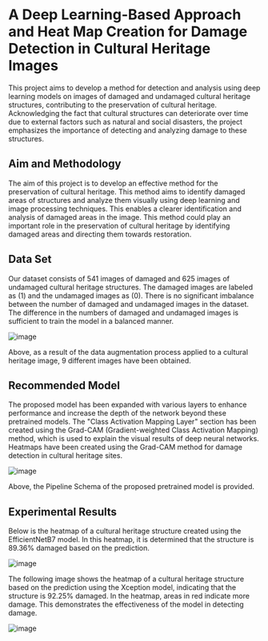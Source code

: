 # A Deep Learning-Based Approach and Heat Map Creation for Damage Detection in Cultural Heritage Images

This project aims to develop a method for detection and analysis using deep learning models on images of damaged and undamaged cultural heritage structures, contributing to the preservation of cultural heritage. Acknowledging the fact that cultural structures can deteriorate over time due to external factors such as natural and social disasters, the project emphasizes the importance of detecting and analyzing damage to these structures.

## Aim and Methodology
The aim of this project is to develop an effective method for the preservation of cultural heritage. This method aims to identify damaged areas of structures and analyze them visually using deep learning and image processing techniques. This enables a clearer identification and analysis of damaged areas in the image. This method could play an important role in the preservation of cultural heritage by identifying damaged areas and directing them towards restoration.

## Data Set

Our dataset consists of 541 images of damaged and 625 images of undamaged cultural heritage structures. The damaged images are labeled as (1) and the undamaged images as (0). There is no significant imbalance between the number of damaged and undamaged images in the dataset. The difference in the numbers of damaged and undamaged images is sufficient to train the model in a balanced manner.

![image](https://github.com/cagatayogdu/Image-classification-with-Gradcam/assets/160175656/13ee3419-34f6-4bb9-8819-967995f39bff)

Above, as a result of the data augmentation process applied to a cultural heritage image, 9 different images have been obtained.

## Recommended Model

The proposed model has been expanded with various layers to enhance performance and increase the depth of the network beyond these pretrained models. The "Class Activation Mapping Layer" section has been created using the Grad-CAM (Gradient-weighted Class Activation Mapping) method, which is used to explain the visual results of deep neural networks. Heatmaps have been created using the Grad-CAM method for damage detection in cultural heritage sites.

![image](https://github.com/cagatayogdu/Image-classification-with-Gradcam/assets/160175656/8da2b351-c864-4bb9-b0d2-5ed681aad9db)

Above, the Pipeline Schema of the proposed pretrained model is provided.

## Experimental Results

Below is the heatmap of a cultural heritage structure created using the EfficientNetB7 model. In this heatmap, it is determined that the structure is 89.36% damaged based on the prediction.

![image](https://github.com/cagatayogdu/Image-classification-with-Gradcam/assets/160175656/e4c22141-01b3-4c88-b0a2-6901ba238e37)

The following image shows the heatmap of a cultural heritage structure based on the prediction using the Xception model, indicating that the structure is 92.25% damaged. In the heatmap, areas in red indicate more damage. This demonstrates the effectiveness of the model in detecting damage.

![image](https://github.com/cagatayogdu/Image-classification-with-Gradcam/assets/160175656/8a8ab262-835e-41d8-885a-fcb885bd489b)


